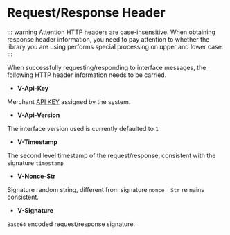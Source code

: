 # Request/Response Header

::: warning Attention
HTTP headers are case-insensitive. When obtaining response header information, you need to pay attention to whether the library you are using performs special processing on upper and lower case.
:::

When successfully requesting/responding to interface messages, the following HTTP header information needs to be carried.

* **V-Api-Key**

Merchant [API KEY](/en/payoutApi/apiRule/illustrate#api-key) assigned by the system.

* **V-Api-Version**

The interface version used is currently defaulted to `1`

* **V-Timestamp**

The second level timestamp of the request/response, consistent with the signature `timestamp`

* **V-Nonce-Str**

Signature random string, different from signature `nonce_ Str` remains consistent.

* **V-Signature**

`Base64` encoded request/response signature.